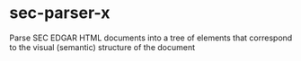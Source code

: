 # sec-parser-x
Parse SEC EDGAR HTML documents into a tree of elements that correspond to the visual (semantic) structure of the document
